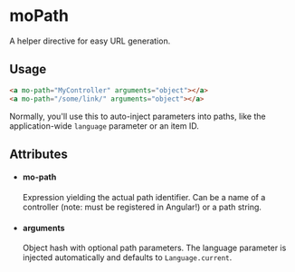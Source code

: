 # moPath
A helper directive for easy URL generation.

## Usage
```html
<a mo-path="MyController" arguments="object"></a>
<a mo-path="/some/link/" arguments="object"></a>
```

Normally, you'll use this to auto-inject parameters into paths, like the
application-wide `language` parameter or an item ID.

## Attributes
- #### mo-path ####
    Expression yielding the actual path identifier. Can be a name of a
    controller (note: must be registered in Angular!) or a path string.
- #### arguments ####
    Object hash with optional path parameters. The language parameter is
    injected automatically and defaults to `Language.current`.

